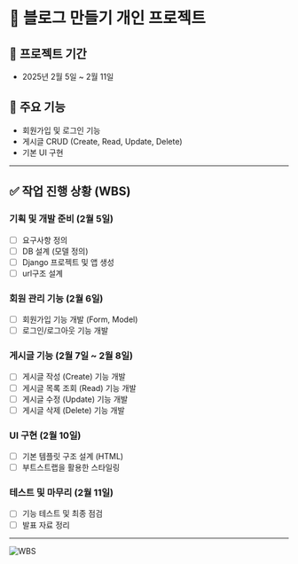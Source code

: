 # 📝 블로그 만들기 개인 프로젝트

## 📅 프로젝트 기간
- 2025년 2월 5일 ~ 2월 11일

## 🎯 주요 기능
- 회원가입 및 로그인 기능
- 게시글 CRUD (Create, Read, Update, Delete)
- 기본 UI 구현

--------------------------------------------

## ✅ 작업 진행 상황 (WBS)

### 기획 및 개발 준비 (2월 5일)
- [ ] 요구사항 정의
- [ ] DB 설계 (모델 정의)
- [ ] Django 프로젝트 및 앱 생성
- [ ] url구조 설계

### 회원 관리 기능 (2월 6일)
- [ ] 회원가입 기능 개발 (Form, Model)
- [ ] 로그인/로그아웃 기능 개발

### 게시글 기능 (2월 7일 ~ 2월 8일)
- [ ] 게시글 작성 (Create) 기능 개발
- [ ] 게시글 목록 조회 (Read) 기능 개발
- [ ] 게시글 수정 (Update) 기능 개발
- [ ] 게시글 삭제 (Delete) 기능 개발

### UI 구현 (2월 10일)
- [ ] 기본 템플릿 구조 설계 (HTML)
- [ ] 부트스트랩을 활용한 스타일링

### 테스트 및 마무리 (2월 11일)
- [ ] 기능 테스트 및 최종 점검
- [ ] 발표 자료 정리

--------------------------------------------

![WBS](https://github.com/user-attachments/assets/efc1a78c-6080-4fb1-979d-479e398bbde6)




